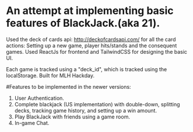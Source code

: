 # An attempt at implementing basic features of BlackJack.(aka 21).
Used the deck of cards api: http://deckofcardsapi.com/ for all the card actions: Setting up a new game, player hits/stands and the consequent games.
Used ReactJs for frontend and TailwindCSS for designing the basic UI.

Each game is tracked using a "deck_id", which is tracked using the localStorage.
Built for MLH Hackday.

#Features to be implemented in the newer versions:
1) User Authentication.
2) Complete blackjack (US implementation) with double-down, splitting decks, tracking game history, and setting up a win amount.
3) Play BlackJack with friends using a game room.
4) In-game Chat.
